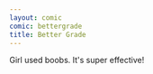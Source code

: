 ```yaml
---
layout: comic
comic: bettergrade
title: Better Grade
---
```


Girl used boobs. It's super effective!